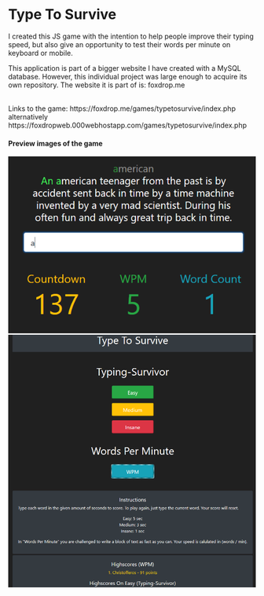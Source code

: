 # Type To Survive
I created this JS game with the intention to help people improve their typing speed, but also give an opportunity to test their words per minute on keyboard or mobile.

This application is part of a bigger website I have created with a MySQL database. However, this individual project was large enough to acquire its own repository.
The website it is part of is: foxdrop.me

<br>
Links to the game:
https://foxdrop.me/games/typetosurvive/index.php
alternatively
https://foxdropweb.000webhostapp.com/games/typetosurvive/index.php

#### Preview images of the game
![Image of game](readmeImages/display.png) ![Image of game](readmeImages/display2.png)
